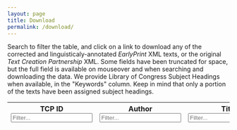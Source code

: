 ```yaml
---
layout: page
title: Download
permalink: /download/
---
```


Search to filter the table, and click on a link to download any of the corrected and linguisticaly-annotated *EarlyPrint* XML texts, or the original *Text Creation Partnership* XML. Some fields have been truncated for space, but the full field is available on mouseover and when searching and downloading the data. We provide Library of Congress Subject Headings when available, in the "Keywords" column. Keep in mind that only a portion of the texts have been assigned subject headings.

<!-- <form class="fr">
  <label>Search in:</label>
  <select id="metadataSelect"></select>
  <input type="text" id="metadataInput" />
</form> -->
<table id="metadataTable" class="display f6 compact">
  <thead>
    <tr class="header">
      <th>TCP ID <input style="width:inherit;" type="text" placeholder="Filter..." /></th>
      <th>Author <input style="width:inherit;" type="text" placeholder="Filter..." /></th>
      <th>Title <input style="width:inherit;" type="text" placeholder="Filter..." /></th>
      <th>Date<input style="width:inherit;" type="text" placeholder="Filter..." /></th>
      <th>Imprint<input style="width:inherit;" type="text" placeholder="Filter..." /></th>
      <th>Lang.<input style="width:inherit;" type="text" placeholder="Filter..." /></th>
      <th>Keywords<input style="width:inherit;" type="text" placeholder="Filter..." /></th>
      <th>ESTC<input style="width:inherit;" type="text" placeholder="Filter..." /></th>
      <th>STC/Wing<input style="width:inherit;" type="text" placeholder="Filter..." /></th>
    </tr>
  </thead>
  <tbody class="f7"></tbody>
</table>


<script src="/assets/tools/js/jquery-1.11.0.min.js?v=1500"></script><script src="/assets/tools/js/jquery-1.11.0.min.js?v=1500"></script>
<link rel="stylesheet" type="text/css" href="https://cdn.datatables.net/v/dt/dt-1.10.20/b-1.6.1/b-html5-1.6.1/datatables.min.css"/>
<script type="text/javascript" src="https://cdn.datatables.net/v/dt/dt-1.10.20/b-1.6.1/b-html5-1.6.1/datatables.min.js"></script>
<script type="text/javascript" src="//cdn.datatables.net/plug-ins/1.10.20/dataRender/ellipsis.js"></script>
<script>
var columns = [
  { data: 0,
    name: 'TCP ID',
    render: function(data, type, row) {
      var list = data.split(/ ; |, no\. /);
      var textId = list[2].replace(')','');
      if (type === 'display') {
        if (list[1] === 'phase 1') {
          return `<div>${ textId }</div><div><a href='https://bitbucket.org/shcdemo/${ textId.slice(0,3) }/raw/master/${ textId }.xml' target='_blank'>EP XML</a></div><div><a href='https://raw.githubusercontent.com/textcreationpartnership/${textId}/master/${textId}.xml' target='_blank'>TCP XML</a></div>`
        } else { return `${ textId }\n(Available 01/2021)` }
      } else { return textId; }
    },
    width: '80px'
  },
  { data: 3,
    name: 'Author',
    width: '10%'
    },
  { data: 4,
    name: 'Title',
    render: $.fn.dataTable.render.ellipsis( 100, true ),
    width: '250px'
    },
  { data: 6,
    name: 'Date',
    width: "80px"
    },
  { data: 5,
    name: 'Imprint',
    render: $.fn.dataTable.render.ellipsis( 50, true )
    },
  { data: 7,
    name: 'Lang.',
    width: "40px"
    },
  { data: 8,
    name: 'Keywords',
    render: $.fn.dataTable.render.ellipsis( 50, true )
    },
  { data: 1,
    name: 'ESTC',
    render: function(data, type, row) {
      if (data !== '') {
        if (data.indexOf('ESTC') !== -1) {
          var estc = data.split(' ')[1];
        } else { var estc = data; }
        if (type !== 'display') {
          return estc
        } else {
          return `<a href="http://estc.bl.uk/${estc}" target="_blank">${estc}</a>`
        }
      } else {
        return data
      }
    },
    width: "40px"
    },
  { data: 2,
    name: 'STC/Wing',
    width: "40px"
    }
]
$(document).ready( function () {
//  columns.forEach(col => {
//    if (col.name !== 'Download') {
//      var option = $("<option></option>").val(col.name).text(col.name);
//      $('#metadataSelect').append(option);
//    }
//    });

//  $('#metadataTable thead th').each( function () {
//        var title = $(this).text();
//	$(this).html( `<input type="text" placeholder="${title}" />` );
//    } );


  console.time("generateTable")
  var table = $('#metadataTable').DataTable({
    ajax: {
      url: "/assets/flatmetadata.json",
      dataSrc: ''
      },
    pageLength: 25,
    deferRender: true,
    autoWidth: true,
    dom: "liBptiBpr",
    buttons: [ {extend: "csv", text: "Download Metadata as CSV", filename: "earlyprint_metadata", exportOptions: {orthogonal: 'filter'} } ],
    columns: columns,
    "initComplete": function(settings, json) {
      console.timeEnd("generateTable");
    }
    });

    // Apply the search
    table.columns().every( function () {
        var that = this;

        $( 'input', this.header() ).on( 'keyup change clear', function () {
            if ( that.search() !== this.value ) {
                that
                    .search( this.value )
                    .draw();
            }
        } );
    } );
//  var col = "TCP ID";
//  $('#metadataSelect').on('change', function() {
//    col = this.value;
//    table.search('').columns().search( '' ).column(`${col}:name`).search( $('#metadataInput').val() ).draw();
//  });
//  $('#metadataInput').on( 'keyup', function () {
//    table.column(`${col}:name`).search( this.value ).draw();
//  });

} );
</script>

